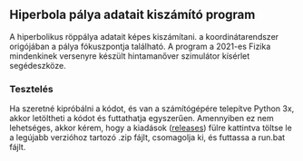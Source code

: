 ## Hiperbola pálya adatait kiszámító program
A hiperbolikus röppálya adatait képes kiszámítani. a koordinátarendszer origójában a pálya fókuszpontja található. A program a 2021-es Fizika mindenkinek versenyre készült hintamanőver szimulátor kísérlet segédeszköze.
### Tesztelés
Ha szeretné kipróbálni a kódot, és van a számítógépére telepítve Python 3x, akkor letöltheti a kódot és futtathatja egyszerűen. Amennyiben ez nem lehetséges, akkor kérem, hogy a kiadások ([releases](https://github.com/KerteszDomokos/HyperbolicTrajectoryCalculator/releases)) fülre kattintva töltse le a legújabb verzióhoz tartozó .zip fájlt, csomagolja ki, és futtassa a run.bat fájlt.
